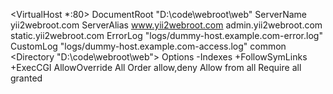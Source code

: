 <VirtualHost *:80>
    DocumentRoot "D:\code\webroot\web"
    ServerName yii2webroot.com 
    ServerAlias www.yii2webroot.com admin.yii2webroot.com static.yii2webroot.com
    ErrorLog "logs/dummy-host.example.com-error.log"
    CustomLog "logs/dummy-host.example.com-access.log" common
    <Directory "D:\code\webroot\web">
	    Options -Indexes +FollowSymLinks +ExecCGI
	    AllowOverride All
	    Order allow,deny
	    Allow from all
	    Require all granted
	</Directory>
</VirtualHost>